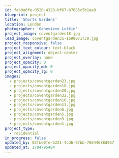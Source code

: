 ```yaml
---
id: fab9a6fe-0520-4328-bf67-b7685c5b1aa8
blueprint: project
title: 'Shorts Gardens'
location: London
photographer: 'Genevieve Lutkin'
project_image: coventgarden18.jpg
lead_image: coventgarden31-1698071730.jpg
project_responsive: false
project_text_colour: text-black
project_alignment: object-center
project_overlay: none
project_opacity: 0
project_opacity_md: 0
project_opacity_lg: 0
images:
  - projects/coventgarden23.jpg
  - projects/coventgarden18.jpg
  - projects/coventgarden20.jpg
  - projects/coventgarden32.jpg
  - projects/coventgarden10.jpg
  - projects/coventgarden13.jpg
  - projects/coventgarden6.jpg
  - projects/coventgarden5.jpg
  - projects/coventgarden3.jpg
  - projects/coventgarden1.jpg
project_type:
  - residential
in_progress: false
updated_by: 03fbe0fe-5221-4cd6-97bb-76644688d967
updated_at: 1704795484
---
```

